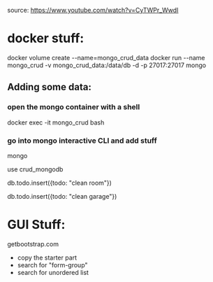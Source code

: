 source: https://www.youtube.com/watch?v=CyTWPr_WwdI


# docker stuff:

docker volume create --name=mongo_crud_data
docker run --name mongo_crud -v mongo_crud_data:/data/db -d -p 27017:27017 mongo



## Adding some data:

### open the mongo container with a shell
docker exec -it mongo_crud bash

### go into mongo interactive CLI and add stuff

mongo

use crud_mongodb

db.todo.insert({todo: "clean room"})

db.todo.insert({todo: "clean garage"})


# GUI Stuff:

getbootstrap.com 
- copy the starter part
- search for "form-group"
- search for unordered list
